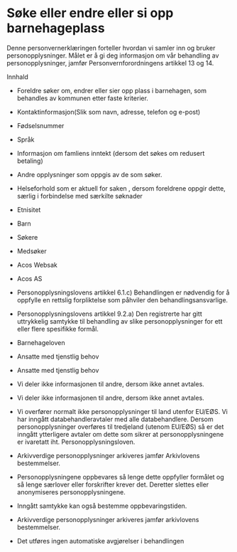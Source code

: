 # Søke eller endre eller si opp barnehageplass


  

Denne personvernerklæringen forteller hvordan vi samler inn og bruker personopplysninger. Målet er å gi deg informasjon om vår behandling av personopplysninger, jamfør Personvernforordningens artikkel 13 og 14.

  

Innhald

*   Foreldre søker om, endrer eller sier opp plass i barnehagen, som behandles av kommunen etter faste kriterier.  
    
*   Kontaktinformasjon(Slik som navn, adresse, telefon og e-post)  
    
*   Fødselsnummer  
    
*   Språk  
    
*   Informasjon om famliens inntekt (dersom det søkes om redusert betaling)  
    
*   Andre opplysninger som oppgis av de som søker.  
    
*   Helseforhold som er aktuell for saken , dersom foreldrene oppgir dette, særlig i forbindelse med særkilte søknader  
    
*   Etnisitet  
    
*   Barn  
    
*   Søkere  
    
*   Medsøker  
    
*   Acos Websak  
    
*   Acos AS  
    
*   Personopplysningslovens artikkel 6.1.c) Behandlingen er nødvendig for å oppfylle en rettslig forpliktelse som påhviler den behandlingsansvarlige.  
    
*   Personopplysningslovens artikkel 9.2.a) Den registrerte har gitt uttrykkelig samtykke til behandling av slike personopplysninger for ett eller flere spesifikke formål.  
    
*   Barnehageloven  
    
*   Ansatte med tjenstlig behov  
    
*   Ansatte med tjenstlig behov  
    
*   Vi deler ikke informasjonen til andre, dersom ikke annet avtales.  
    
*   Vi deler ikke informasjonen til andre, dersom ikke annet avtales.  
    
*   Vi overfører normalt ikke personopplysninger til land utenfor EU/EØS. Vi har inngått databehandleravtaler med alle databehandlere. Dersom personopplysninger overføres til tredjeland (utenom EU/EØS) så er det inngått ytterligere avtaler om dette som sikrer at personopplysningene er ivaretatt iht. Personopplysningsloven.  
    
*   Arkivverdige personopplysninger arkiveres jamfør Arkivlovens bestemmelser.  
    
*   Personopplysningene oppbevares så lenge dette oppfyller formålet og så lenge særlover eller forskrifter krever det. Deretter slettes eller anonymiseres personopplysningene.  
    
*   Inngått samtykke kan også bestemme oppbevaringstiden.  
    
*   Arkivverdige personopplysninger arkiveres jamfør arkivlovens bestemmelser.  
    
*   Det utføres ingen automatiske avgjørelser i behandlingen